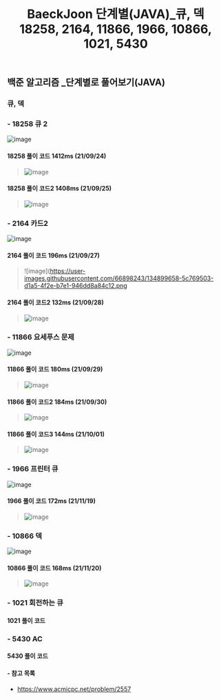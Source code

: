 ﻿---
layout: single
title: "BaeckJoon 단계별(JAVA)_큐, 덱 18258, 2164, 11866, 1966, 10866, 1021, 5430"
read_time: true
categories: 
 - BaeckJoon 
tags: 
 - Algorithm
 - BaeckJoon 
last_modified_at: '2021-09-23 19:28:00 +0800'
toc: true
toc_sticky: true
toc_label: 목차
---
## 백준 알고리즘 _단계별로 풀어보기(JAVA)
### 큐, 덱
### - 18258 큐 2
![image](https://user-images.githubusercontent.com/66898243/134674247-31431d90-3b40-4132-8edb-27e8425a59ff.png)

#### 18258 풀이 코드 1412ms (21/09/24)
>  ![image](https://user-images.githubusercontent.com/66898243/134677193-4f3f78f7-2dc4-4a6d-85f3-32fc767df830.png)

#### 18258 풀이 코드2 1408ms (21/09/25)
>  ![image](https://user-images.githubusercontent.com/66898243/134774900-297bba97-26b2-44fa-b6e8-97649a3a92c5.png)

### - 2164 카드2	
![image](https://user-images.githubusercontent.com/66898243/134899553-be4a7c96-6628-43ac-bc73-3e4714c6b839.png)

#### 2164 풀이 코드 196ms (21/09/27)
>  ![image](https://user-images.githubusercontent.com/66898243/134899658-5c769503-d1a5-4f2e-b7e1-946dd8a84c12.png

#### 2164 풀이 코드2 132ms (21/09/28)
>  ![image](https://user-images.githubusercontent.com/66898243/135100589-a97f750d-eea4-4e56-a20f-a018d6c70f7d.png)

### - 11866 요세푸스 문제	
![image](https://user-images.githubusercontent.com/66898243/135289970-e74535ca-0c82-448d-bcd7-17046c7f176b.png)

#### 11866 풀이 코드 180ms (21/09/29)  
>  ![image](https://user-images.githubusercontent.com/66898243/135292937-0556a669-ad6c-4745-9c22-ca4ecf1ebf4a.png)

#### 11866 풀이 코드2 184ms (21/09/30)  
>  ![image](https://user-images.githubusercontent.com/66898243/135478650-aa4b6bf9-0d79-4bda-8f7e-21c2a35f2cee.png)

#### 11866 풀이 코드3 144ms (21/10/01)  
>  ![image](https://user-images.githubusercontent.com/66898243/135637943-7e22ad01-9be0-4e3e-9a2a-ffbe139f4f50.png)

### - 1966 프린터 큐	
![image](https://user-images.githubusercontent.com/66898243/142629758-ca491c13-d63e-4fde-818b-5cac6975fb14.png)

#### 1966 풀이 코드 172ms (21/11/19)  
>  ![image](https://user-images.githubusercontent.com/66898243/142630154-f7af1d2e-b990-4e2d-91c4-7751c16d3533.png)
 
### - 10866 덱 
![image](https://user-images.githubusercontent.com/66898243/142728862-a258d44e-24c4-4455-86c8-f4fdeb05e314.png)

#### 10866 풀이 코드	168ms (21/11/20) 
>   ![image](https://user-images.githubusercontent.com/66898243/142728872-e7fe6f03-3fc9-48fc-9808-15237c9cce83.png)

### - 1021 회전하는 큐

#### 1021 풀이 코드
>
### - 5430 AC

#### 5430 풀이 코드
>

#### - 참고 목록
- https://www.acmicpc.net/problem/2557
